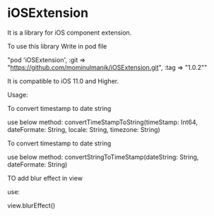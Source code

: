 # iOSExtension
It is a library for iOS component extension.

To use this library 
Write in pod file 


"pod 'iOSExtension', :git => "https://github.com/mominulmanik/iOSExtension.git", :tag => "1.0.2""

It is compatible to iOS 11.0 and Higher.

Usage:

To convert timestamp to date string

use below method:
convertTimeStampToString(timeStamp: Int64, dateFormate: String, locale: String, timezone: String)

To convert timestamp to date string

use below method:
convertStringToTimeStamp(dateString: String, dateFormate: String)

TO add blur effect in view

use:

view.blurEffect()
